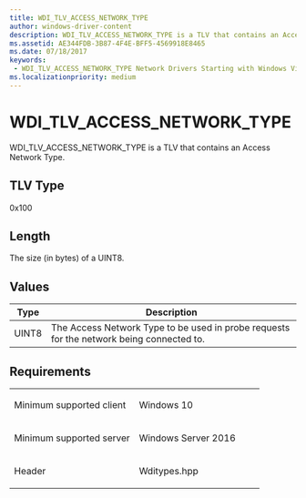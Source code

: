 ```yaml
---
title: WDI_TLV_ACCESS_NETWORK_TYPE
author: windows-driver-content
description: WDI_TLV_ACCESS_NETWORK_TYPE is a TLV that contains an Access Network Type.
ms.assetid: AE344FDB-3B87-4F4E-BFF5-4569918E8465
ms.date: 07/18/2017
keywords:
 - WDI_TLV_ACCESS_NETWORK_TYPE Network Drivers Starting with Windows Vista
ms.localizationpriority: medium
---
```


# WDI\_TLV\_ACCESS\_NETWORK\_TYPE


WDI\_TLV\_ACCESS\_NETWORK\_TYPE is a TLV that contains an Access Network Type.

## TLV Type


0x100

## Length


The size (in bytes) of a UINT8.

## Values


| Type  | Description                                                                              |
|-------|------------------------------------------------------------------------------------------|
| UINT8 | The Access Network Type to be used in probe requests for the network being connected to. |

 

Requirements
------------

<table>
<colgroup>
<col width="50%" />
<col width="50%" />
</colgroup>
<tbody>
<tr class="odd">
<td><p>Minimum supported client</p></td>
<td><p>Windows 10</p></td>
</tr>
<tr class="even">
<td><p>Minimum supported server</p></td>
<td><p>Windows Server 2016</p></td>
</tr>
<tr class="odd">
<td><p>Header</p></td>
<td>Wditypes.hpp</td>
</tr>
</tbody>
</table>

 

 




